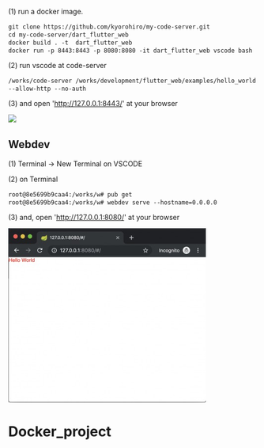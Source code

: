 (1) run a docker image.
 
```
git clone https://github.com/kyorohiro/my-code-server.git
cd my-code-server/dart_flutter_web
docker build . -t  dart_flutter_web 
docker run -p 8443:8443 -p 8080:8080 -it dart_flutter_web vscode bash
```

(2) run vscode at code-server

```
/works/code-server /works/development/flutter_web/examples/hello_world  --allow-http --no-auth
```

(3) and open 'http://127.0.0.1:8443/' at your browser 

![](../root_page.jpg)


## Webdev


(1) Terminal -> New Terminal on VSCODE

(2) on Terminal

```
root@8e5699b9caa4:/works/w# pub get
root@8e5699b9caa4:/works/w# webdev serve --hostname=0.0.0.0
```

(3) and, open 'http://127.0.0.1:8080/' at your browser

![](sample_web.jpg)
# Docker_project
